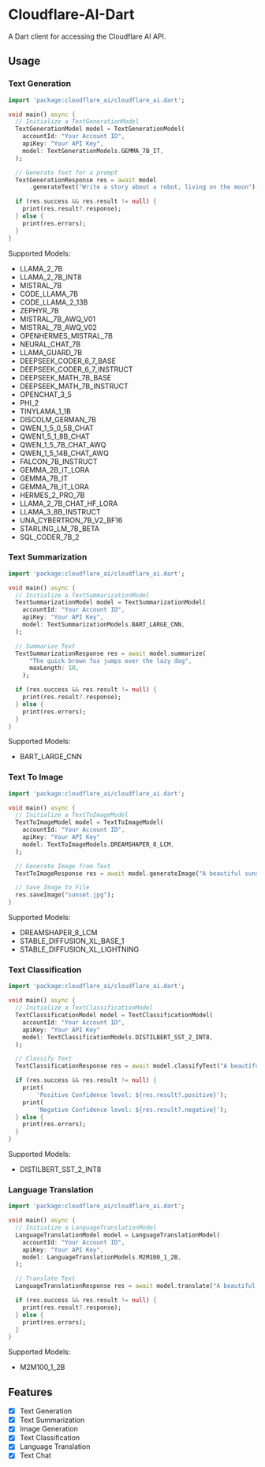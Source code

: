 # Cloudflare-AI-Dart

A Dart client for accessing the Cloudflare AI API.

## Usage

### Text Generation

```dart
import 'package:cloudflare_ai/cloudflare_ai.dart';

void main() async {
  // Initialize a TextGenerationModel
  TextGenerationModel model = TextGenerationModel(
    accountId: "Your Account ID",
    apiKey: "Your API Key",
    model: TextGenerationModels.GEMMA_7B_IT,
  );

  // Generate Text for a prompt
  TextGenerationResponse res = await model
      .generateText("Write a story about a robot, living on the moon");

  if (res.success && res.result != null) {
    print(res.result?.response);
  } else {
    print(res.errors);
  }
}
```

Supported Models:

- LLAMA_2_7B
- LLAMA_2_7B_INT8
- MISTRAL_7B
- CODE_LLAMA_7B
- CODE_LLAMA_2_13B
- ZEPHYR_7B
- MISTRAL_7B_AWQ_V01
- MISTRAL_7B_AWQ_V02
- OPENHERMES_MISTRAL_7B
- NEURAL_CHAT_7B
- LLAMA_GUARD_7B
- DEEPSEEK_CODER_6_7_BASE
- DEEPSEEK_CODER_6_7_INSTRUCT
- DEEPSEEK_MATH_7B_BASE
- DEEPSEEK_MATH_7B_INSTRUCT
- OPENCHAT_3_5
- PHI_2
- TINYLAMA_1_1B
- DISCOLM_GERMAN_7B
- QWEN_1_5_0_5B_CHAT
- QWEN1_5_1_8B_CHAT
- QWEN_1_5_7B_CHAT_AWQ
- QWEN_1_5_14B_CHAT_AWQ
- FALCON_7B_INSTRUCT
- GEMMA_2B_IT_LORA
- GEMMA_7B_IT
- GEMMA_7B_IT_LORA
- HERMES_2_PRO_7B
- LLAMA_2_7B_CHAT_HF_LORA
- LLAMA_3_8B_INSTRUCT
- UNA_CYBERTRON_7B_V2_BF16
- STARLING_LM_7B_BETA
- SQL_CODER_7B_2

### Text Summarization

```dart
import 'package:cloudflare_ai/cloudflare_ai.dart';

void main() async {
  // Initialize a TextSummarizationModel
  TextSummarizationModel model = TextSummarizationModel(
    accountId: "Your Account ID",
    apiKey: "Your API Key",
    model: TextSummarizationModels.BART_LARGE_CNN,
  );

  // Summarize Text
  TextSummarizationResponse res = await model.summarize(
      "The quick brown fox jumps over the lazy dog",
      maxLength: 10,
    );

  if (res.success && res.result != null) {
    print(res.result?.response);
  } else {
    print(res.errors);
  }
}
```

Supported Models:

- BART_LARGE_CNN

### Text To Image

```dart
import 'package:cloudflare_ai/cloudflare_ai.dart';

void main() async {
  // Initialize a TextToImageModel
  TextToImageModel model = TextToImageModel(
    accountId: "Your Account ID",
    apiKey: "Your API Key"
    model: TextToImageModels.DREAMSHAPER_8_LCM,
  );

  // Generate Image from Text
  TextToImageResponse res = await model.generateImage("A beautiful sunset over the ocean");

  // Save Image to File
  res.saveImage("sunset.jpg");
}
```

Supported Models:

- DREAMSHAPER_8_LCM
- STABLE_DIFFUSION_XL_BASE_1
- STABLE_DIFFUSION_XL_LIGHTNING

### Text Classification

```dart
import 'package:cloudflare_ai/cloudflare_ai.dart';

void main() async {
  // Initialize a TextClassificationModel
  TextClassificationModel model = TextClassificationModel(
    accountId: "Your Account ID",
    apiKey: "Your API Key"
    model: TextClassificationModels.DISTILBERT_SST_2_INT8,
  );

  // Classify Text
  TextClassificationResponse res = await model.classifyText("A beautiful sunset over the ocean");

  if (res.success && res.result != null) {
    print(
        'Positive Confidence level: ${res.result?.positive}');
    print(
        'Negative Confidence level: ${res.result?.negative}');
  } else {
    print(res.errors);
  }
}
```

Supported Models:

- DISTILBERT_SST_2_INT8

### Language Translation

```dart
import 'package:cloudflare_ai/cloudflare_ai.dart';

void main() async {
  // Initialize a LanguageTranslationModel
  LanguageTranslationModel model = LanguageTranslationModel(
    accountId: "Your Account ID",
    apiKey: "Your API Key",
    model: LanguageTranslationModels.M2M100_1_2B,
  );

  // Translate Text
  LanguageTranslationResponse res = await model.translate("A beautiful sunset over the ocean", Languages.English, Languages.French);

  if (res.success && res.result != null) {
    print(res.result?.response);
  } else {
    print(res.errors);
  }
}
```

Supported Models:

- M2M100_1_2B

## Features

- [x] Text Generation
- [x] Text Summarization
- [x] Image Generation
- [x] Text Classification
- [x] Language Translation
- [x] Text Chat